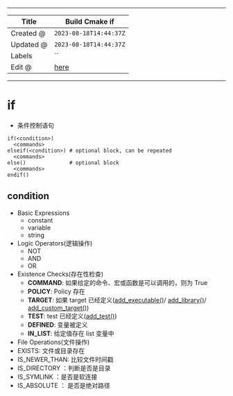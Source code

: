 -----

| Title     | Build Cmake if                                       |
| --------- | ---------------------------------------------------- |
| Created @ | `2023-08-18T14:44:37Z`                               |
| Updated @ | `2023-08-18T14:44:37Z`                               |
| Labels    | \`\`                                                 |
| Edit @    | [here](https://github.com/junxnone/xwiki/issues/288) |

-----

# if

  - 条件控制语句

<!-- end list -->

    if(<condition>)
      <commands>
    elseif(<condition>) # optional block, can be repeated
      <commands>
    else()              # optional block
      <commands>
    endif()

## condition

  - Basic Expressions
      - constant
      - variable
      - string
  - Logic Operators(逻辑操作)
      - NOT
      - AND
      - OR
  - Existence Checks(存在性检查)
      - **COMMAND**: 如果给定的命令、宏或函数是可以调用的，则为 True
      - **POLICY**: Policy 存在
      - **TARGET**: 如果 target
        已经定义([add\_executable()](https://cmake.org/cmake/help/latest/command/add_executable.html#command:add_executable)/
        [add\_library()](https://cmake.org/cmake/help/latest/command/add_library.html#command:add_library)/
        [add\_custom\_target()](https://cmake.org/cmake/help/latest/command/add_custom_target.html#command:add_custom_target))
      - **TEST**: test
        已经定义([add\_test()](https://cmake.org/cmake/help/latest/command/add_test.html#command:add_test))
      - **DEFINED**: 变量被定义
      - **IN\_LIST**: 给定值存在 list 变量中
  - File Operations(文件操作)
  - EXISTS: 文件或目录存在
  - IS\_NEWER\_THAN: 比较文件时间戳
  - IS\_DIRECTORY ：判断是否是目录
  - IS\_SYMLINK ：是否是软连接
  - IS\_ABSOLUTE ： 是否是绝对路径
